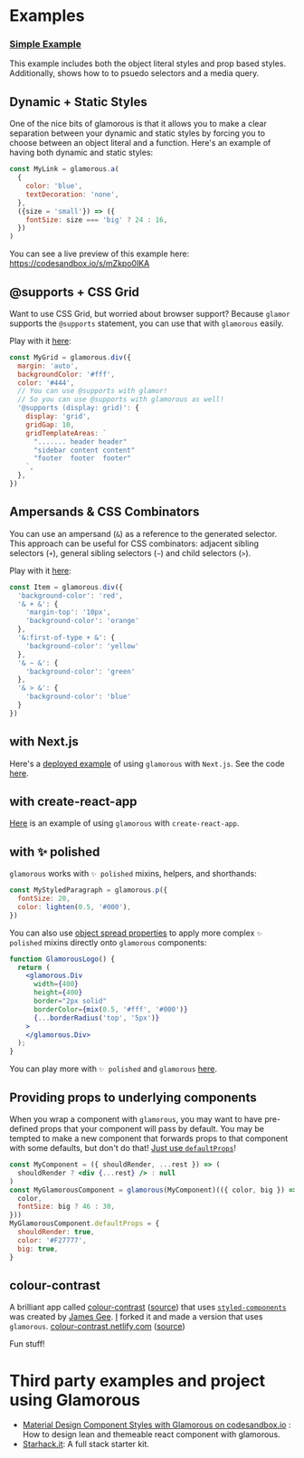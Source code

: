 # Examples

### [Simple Example](https://github.com/MicheleBertoli/css-in-js/blob/master/glamorous/button.js)
This example includes both the object literal styles and prop based styles.
Additionally, shows how to to psuedo selectors and a media query.

## Dynamic + Static Styles

One of the nice bits of glamorous is that it allows you to make a clear
separation between your dynamic and static styles by forcing you to choose
between an object literal and a function. Here's an example of having both
dynamic and static styles:

```javascript
const MyLink = glamorous.a(
  {
    color: 'blue',
    textDecoration: 'none',
  },
  ({size = 'small'}) => ({
    fontSize: size === 'big' ? 24 : 16,
  })
)
```

You can see a live preview of this example here: https://codesandbox.io/s/mZkpo0lKA

## @supports + CSS Grid

Want to use CSS Grid, but worried about browser support? Because `glamor`
supports the `@supports` statement, you can use that with `glamorous` easily.

Play with it [here](https://codesandbox.io/s/2k8yll8qj):

```javascript
const MyGrid = glamorous.div({
  margin: 'auto',
  backgroundColor: '#fff',
  color: '#444',
  // You can use @supports with glamor!
  // So you can use @supports with glamorous as well!
  '@supports (display: grid)': {
    display: 'grid',
    gridGap: 10,
    gridTemplateAreas: `
      "....... header header"
      "sidebar content content"
      "footer  footer  footer"
    `,
  },
})
```

## Ampersands & CSS Combinators

You can use an ampersand (`&`) as a reference to the generated selector. This approach can be useful for CSS combinators: adjacent sibling selectors (`+`), general sibling selectors (`~`) and child selectors (`>`).

Play with it [here](https://codesandbox.io/s/W7j7BAQ9x):

```javascript
const Item = glamorous.div({
  'background-color': 'red',
  '& + &': {
    'margin-top': '10px',
    'background-color': 'orange'
  },
  '&:first-of-type + &': {
    'background-color': 'yellow'
  },
  '& ~ &': {
    'background-color': 'green'
  },
  '& > &': {
    'background-color': 'blue'
  }
})
```

## with Next.js

Here's a [deployed example](https://with-glamorous-zrqwerosse.now.sh/) of using
`glamorous` with `Next.js`. See the code [here][next].

[next]: https://github.com/zeit/next.js/tree/master/examples/with-glamorous

## with create-react-app

[Here](https://github.com/patitonar/create-react-app-glamorous) is an example  of using
`glamorous` with `create-react-app`.

## with ✨ polished

`glamorous` works with `✨ polished` mixins, helpers, and shorthands:

```jsx
const MyStyledParagraph = glamorous.p({
  fontSize: 20,
  color: lighten(0.5, '#000'),
})
```

You can also use [object spread properties](https://github.com/tc39/proposal-object-rest-spread) to apply more complex `✨ polished` mixins directly onto `glamorous` components:

```jsx
function GlamorousLogo() {
  return (
    <glamorous.Div
      width={400}
      height={400}
      border="2px solid"
      borderColor={mix(0.5, '#fff', '#000')}
      {...borderRadius('top', '5px')}
    >
    </glamorous.Div>
  );
}
```

You can play more with `✨ polished` and `glamorous` [here](https://codesandbox.io/s/9Qo9kMgRZ).

## Providing props to underlying components

When you wrap a component with `glamorous`, you may want to have pre-defined props
that your component will pass by default. You may be tempted to make a new component
that forwards props to that component with some defaults, but don't do that!
[Just use `defaultProps`](https://codesandbox.io/s/82vZm5q2o)!

```jsx
const MyComponent = ({ shouldRender, ...rest }) => (
  shouldRender ? <div {...rest} /> : null
)
const MyGlamorousComponent = glamorous(MyComponent)(({ color, big }) => ({
  color,
  fontSize: big ? 46 : 30,
}))
MyGlamorousComponent.defaultProps = {
  shouldRender: true,
  color: '#F27777',
  big: true,
}
```

## colour-contrast

A brilliant app called [colour-contrast](https://colour-contrast.github.io/) ([source](https://github.com/colour-contrast/colour-contrast.github.io))
that uses [`styled-components`](https://github.com/styled-components/styled-components) was created by [James Gee](https://twitter.com/Geeman201).
[I](https://twitter.com/kentcdodds) forked it and made a version that uses `glamorous`. [colour-contrast.netlify.com](https://colour-contrast.netlify.com/) ([source](https://github.com/kentcdodds/colour-contrast.github.io))

Fun stuff!

# Third party examples and project using Glamorous

* [Material Design Component Styles with Glamorous on codesandbox.io](https://codesandbox.io/s/L9or75AEg) : How to design lean and themeable react component with glamorous.
* [Starhack.it](http://www.starhack.it): A full stack starter kit.
